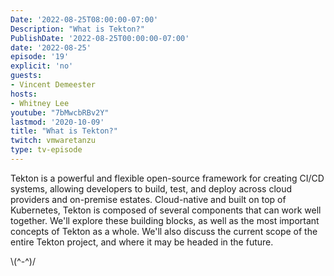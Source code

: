 ```yaml
---
Date: '2022-08-25T08:00:00-07:00'
Description: "What is Tekton?"
PublishDate: '2022-08-25T00:00:00-07:00'
date: '2022-08-25'
episode: '19'
explicit: 'no'
guests:
- Vincent Demeester
hosts:
- Whitney Lee
youtube: "7bMwcbRBv2Y"
lastmod: '2020-10-09'
title: "What is Tekton?"
twitch: vmwaretanzu
type: tv-episode
---
```


Tekton is a powerful and flexible open-source framework for creating CI/CD systems, allowing developers to build, test, and deploy across cloud providers and on-premise estates. Cloud-native and built on top of Kubernetes, Tekton is composed of several components that can work well together.  We'll explore these building blocks, as well as the most important concepts of Tekton as a whole. We'll also discuss the current scope of the entire Tekton project, and where it may be headed in the future.



\\(^-^)/
